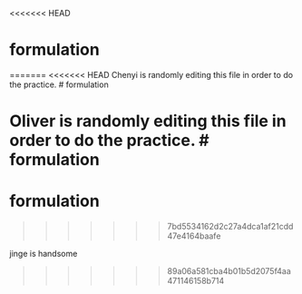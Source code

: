 <<<<<<< HEAD
# formulation
=======
<<<<<<< HEAD
Chenyi is randomly editing this file in order to do the practice. # formulation

Oliver is  randomly editing this file in order to do the practice. # formulation
=======
# formulation
>>>>>>> 7bd5534162d2c27a4dca1af21cdd47e4164baafe

jinge is handsome
>>>>>>> 89a06a581cba4b01b5d2075f4aa471146158b714
